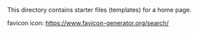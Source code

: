 This directory contains starter files (templates) for a home page.


favicon icon: https://www.favicon-generator.org/search/

